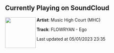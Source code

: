 ## Currently Playing on SoundCloud

[<img align="left" width="100" src="https://i1.sndcdn.com/artworks-pqdzw5qCv2hxaczV-HxHAFg-t500x500.jpg">](https://soundcloud.com/musichighcourt/flowryan-ego-wav)

**Artist**: Music High Court (MHC) 

**Track**: FLOWRYAN - Ego

Last updated at 05/01/2023 23:35
